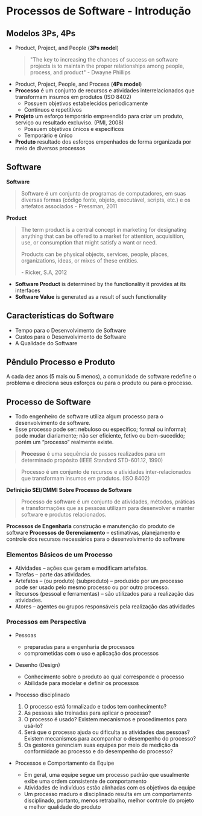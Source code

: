 # Processos de Software - Introdução

## Modelos 3Ps, 4Ps
- Product, Project, and People (**3Ps model**)
  > "The key to increasing the chances of success on software projects is to maintain the proper relationships among people, process, and product"
  > \- Dwayne Phillips
- Product, Project, People, and Process (**4Ps model**)
- **Processo** é um conjunto de recursos e atividades interrelacionados que transformam insumos em produtos (ISO 8402)
  - Possuem objetivos estabelecidos periodicamente
  - Contínuos e repetitivos
- **Projeto** um esforço temporário empreendido para criar um produto, serviço ou resultado excluviso. (PMI, 2008)
  - Possuem objetivos únicos e específicos
  - Temporário e único
- **Produto** resultado dos esforços empenhados de forma organizada por meio de diversos processos

## Software
**Software**
> Software é um conjunto de programas de computadores, em suas diversas formas (código fonte, objeto, executável, scripts, etc.) e os artefatos associados
> \- Pressman, 2011

**Product**
> The term product is a central concept in marketing for
designating anything that can be offered to a market for attention, acquisition, use, or consumption that might satisfy a want or need.
>
> Products can be physical objects, services, people, places,
organizations, ideas, or mixes of these entities.
>
> \- Ricker, S.A, 2012

- **Software Product** is determined by the functionality it provides at its interfaces
- **Software Value** is generated as a result of such functionality

## Características do Software
- Tempo para o Desenvolvimento de Software
- Custos para o Desenvolvimento de Software
- A Qualidade do Software

## Pêndulo Processo e Produto
A cada dez anos (5 mais ou 5 menos), a comunidade de software redefine o problema e direciona seus esforços ou para o produto ou para o processo.

## Processo de Software
- Todo engenheiro de software utiliza algum processo para o desenvolvimento de software.
- Esse processo pode ser: nebuloso ou específico; formal ou
informal; pode mudar diariamente; não ser eficiente, fetivo ou bem-sucedido; porém um “processo” realmente existe.

> **Processo** é uma sequência de passos realizados para um determinado propósito (IEEE Standard STD-601.12, 1990)

> Processo é um conjunto de recursos e atividades inter-relacionados que transformam insumos em produtos. (ISO 8402)

**Definição SEI/CMMI Sobre Processo de Software**
> Processo de software é um conjunto de atividades, métodos, práticas e transformações que as pessoas utilizam para desenvolver e manter software e produtos relacionados.

**Processos de Engenharia** construção e manutenção do produto de software
**Processos de Gerenciamento** – estimativas, planejamento e controle dos recursos necessários para o desenvolvimento do software

### Elementos Básicos de um Processo
- Atividades – ações que geram e modificam artefatos.
- Tarefas – parte das atividades.
- Artefatos – (ou produto) (subproduto) – produzido por um processo pode ser usado pelo mesmo processo ou por outro processo.
- Recursos (pessoal e ferramentas) – são utilizados para a realização das atividades.
- Atores – agentes ou grupos responsáveis pela realização das atividades

### Processos em Perspectiva
- Pessoas
  - preparadas para a engenharia de processos
  - comprometidas com o uso e aplicação dos processos

- Desenho (Design)
  - Conhecimento sobre o produto ao qual corresponde o processo
  - Abilidade para modelar e definir os processos

- Processo disciplinado
  1. O processo está formalizado e todos tem conhecimento?
  2. As pessoas são treinadas para aplicar o processo?
  3. O processo é usado? Existem mecanismos e procedimentos para usá-lo?
  4. Será que o processo ajuda ou dificulta as atividades das pessoas? Existem mecanismos para acompanhar o desempenho do processo?
  5. Os gestores gerenciam suas equipes por meio de medição da conformidade ao processo e do desempenho do processo?

- Processos e Comportamento da Equipe
  - Em geral, uma equipe segue um processo padrão que usualmente exibe uma ordem consistente de comportamento
  - Atividades de indivíduos estão alinhadas com os objetivos da equipe
  - Um processo maduro e disciplinado resulta em um comportamento disciplinado, portanto, menos retrabalho, melhor controle do projeto e melhor qualidade do produto


  
